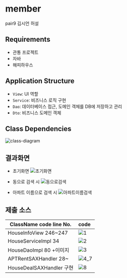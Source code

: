 # member

pair9 김시언 허설

## Requirements

- 관통 프로젝트
- 자바
- 해피하우스

## Application Structure

- `View`: UI 역할
- `Service`: 비즈니스 로직 구현
- `Dao`: 데이터베이스 접근, 도메인 객체를 DB에 저장하고 관리
- `Dto`: 비즈니스 도메인 객체

## Class Dependencies

![class-diagram](http://www.plantuml.com/plantuml/proxy?src=https://raw.githubusercontent.com/lcalmsky/member/master/class-diagram.puml)


## 결과화면
- 초기화면 
![초기화면](https://user-images.githubusercontent.com/26956570/151531855-879b5af8-bb95-489f-82ef-999c55ce5a4d.png)

- 동으로 검색 시 
![동으로검색](https://user-images.githubusercontent.com/26956570/151531920-f5322660-14f0-4c28-b93e-47be0a4a91eb.png)

- 아파트 이름으로 검색 시 
![아파트이름검색](https://user-images.githubusercontent.com/26956570/151531975-7f552388-b1bc-4196-829c-1bac32779e7c.png)




## 제출 소스
| ClassName  code line No. | code                                                         |
| ------------------------ | :----------------------------------------------------------- |
| HouseInfoView 246~247    | ![1](https://user-images.githubusercontent.com/26956570/151523317-cc18c091-4787-4fea-8a87-97e2a8591792.png) |
| HouseServiceImpl 34      | ![2](https://user-images.githubusercontent.com/26956570/151531263-aeab7853-a90a-48bd-936f-fd1fea4ae111.png) |
| HouseDaoImpl 80 +이미지  | ![3](https://user-images.githubusercontent.com/26956570/151531307-45c889e4-3128-4f95-a0e5-d0ab48e2ebe8.png)                                                     |
| APTRentSAXHandler 28~    | ![4_7](https://user-images.githubusercontent.com/26956570/151531343-455697fe-ff9a-429c-b18c-4f0abbf91e3f.png)                                                         |
| HouseDealSAXHandler 구현 | ![8](https://user-images.githubusercontent.com/26956570/151531705-0f921d38-4771-4d24-9e2d-bfd7f8e12f1e.png) |
